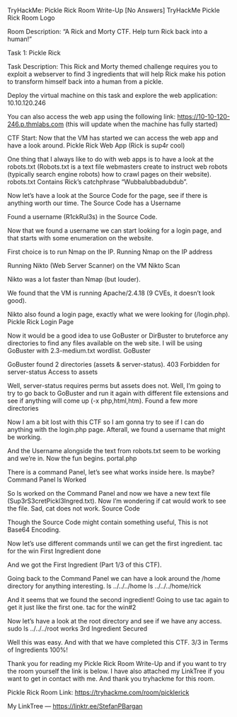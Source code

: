 TryHackMe: Pickle Rick Room Write-Up [No Answers]
TryHackMe Pickle Rick Room Logo

Room Description: “A Rick and Morty CTF. Help turn Rick back into a human!”

Task 1: Pickle Rick

Task Description: This Rick and Morty themed challenge requires you to exploit a webserver to find 3 ingredients that will help Rick make his potion to transform himself back into a human from a pickle.

Deploy the virtual machine on this task and explore the web application: 10.10.120.246

You can also access the web app using the following link: https://10-10-120-246.p.thmlabs.com (this will update when the machine has fully started)

CTF Start: Now that the VM has started we can access the web app and have a look around.
Pickle Rick Web App (Rick is sup4r cool)

One thing that I always like to do with web apps is to have a look at the robots.txt (Robots.txt is a text file webmasters create to instruct web robots (typically search engine robots) how to crawl pages on their website).
robots.txt Contains Rick’s catchphrase “Wubbalubbadubdub”.

Now let’s have a look at the Source Code for the page, see if there is anything worth our time.
The Source Code has a Username

Found a username (R1ckRul3s) in the Source Code.

Now that we found a username we can start looking for a login page, and that starts with some enumeration on the website.

First choice is to run Nmap on the IP.
Running Nmap on the IP address

Running Nikto (Web Server Scanner) on the VM
Nikto Scan

Nikto was a lot faster than Nmap (but louder).

We found that the VM is running Apache/2.4.18 (9 CVEs, it doesn’t look good).

Nikto also found a login page, exactly what we were looking for (/login.php).
Pickle Rick Login Page

Now it would be a good idea to use GoBuster or DirBuster to bruteforce any directories to find any files available on the web site. I will be using GoBuster with 2.3-medium.txt wordlist.
GoBuster

GoBuster found 2 directories (assets & server-status).
403 Forbidden for server-status
Access to assets

Well, server-status requires perms but assets does not. Well, I’m going to try to go back to GoBuster and run it again with different file extensions and see if anything will come up (-x php,html,htm).
Found a few more directories

Now I am a bit lost with this CTF so I am gonna try to see if I can do anything with the login.php page. Afterall, we found a username that might be working.

And the Username alongside the text from robots.txt seem to be working and we’re in. Now the fun begins.
portal.php

There is a command Panel, let’s see what works inside here. ls maybe?
Command Panel
ls Worked

So ls worked on the Command Panel and now we have a new text file (Sup3rS3cretPickl3Ingred.txt). Now I’m wondering if cat would work to see the file.
Sad, cat does not work.
Source Code

Though the Source Code might contain something useful, This is not Base64 Encoding.

Now let’s use different commands until we can get the first ingredient.
tac for the win
First Ingredient done

And we got the First Ingredient (Part 1/3 of this CTF).

Going back to the Command Panel we can have a look around the /home directory for anything interesting.
ls ../../../home
ls ../../../home/rick

And it seems that we found the second ingredient! Going to use tac again to get it just like the first one.
tac for the win#2

Now let’s have a look at the root directory and see if we have any access.
sudo ls ../../../root works
3rd Ingredient Secured

Well this was easy. And with that we have completed this CTF.
3/3 in Terms of Ingredients
100%!

Thank you for reading my Pickle Rick Room Write-Up and if you want to try the room yourself the link is below. I have also attached my LinkTree if you want to get in contact with me. And thank you tryhackme for this room.

Pickle Rick Room Link: https://tryhackme.com/room/picklerick

My LinkTree — https://linktr.ee/StefanPBargan

